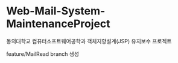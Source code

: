 # Web-Mail-System-MaintenanceProject
동의대학교 컴퓨터소프트웨어공학과 객체지향설계(JSP) 유지보수 프로젝트

feature/MailRead branch 생성

